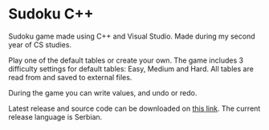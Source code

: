 # Sudoku C++
Sudoku game made using C++ and Visual Studio. Made during my second year of CS studies.

Play one of the default tables or create your own. The game includes 3 difficulty settings for default tables: Easy, Medium and Hard.
All tables are read from and saved to external files.

During the game you can write values, and undo or redo.

Latest release and source code can be downloaded on [this link](https://github.com/mmmdule/Sudoku-CPP/releases/tag/test-release).
The current release language is Serbian.
